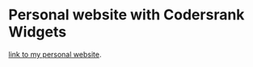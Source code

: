 # Personal website with Codersrank Widgets

[link to my personal website](https://tlotlopkgotlafela.netlify.app).
